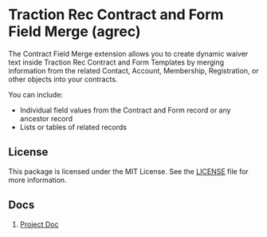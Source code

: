 # Traction Rec Contract and Form Field Merge (agrec)

The Contract Field Merge extension allows you to create dynamic waiver text inside Traction Rec Contract and Form Templates by merging information from the related Contact, Account, Membership, Registration, or other objects into your contracts.

You can include:

* Individual field values from the Contract and Form record or any ancestor record
* Lists or tables of related records

## License
This package is licensed under the MIT License. See the [LICENSE](LICENSE.md) file for more information.

## Docs

1. [Project Doc](https://quip.com/Pp2NAJeqEoqm/Traction-Rec-Contract-Field-Merge)
